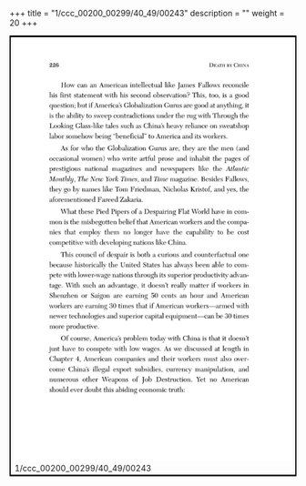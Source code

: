 +++
title = "1/ccc_00200_00299/40_49/00243"
description = ""
weight = 20
+++

<table style="border:2px solid black;max-width:800px;max-height:800px;" 
><tr><td>
<img class="center-fit-jpg"
src="/jpg_/out_jpg_dbc_243.jpg">
1/ccc_00200_00299/40_49/00243
</img></td></tr></table>
